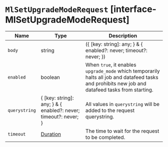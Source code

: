 # `MlSetUpgradeModeRequest` [interface-MlSetUpgradeModeRequest]

| Name | Type | Description |
| - | - | - |
| `body` | string | ({ [key: string]: any; } & { enabled?: never; timeout?: never; }) | All values in `body` will be added to the request body. |
| `enabled` | boolean | When `true`, it enables `upgrade_mode` which temporarily halts all job and datafeed tasks and prohibits new job and datafeed tasks from starting. |
| `querystring` | { [key: string]: any; } & { enabled?: never; timeout?: never; } | All values in `querystring` will be added to the request querystring. |
| `timeout` | [Duration](./Duration.md) | The time to wait for the request to be completed. |
